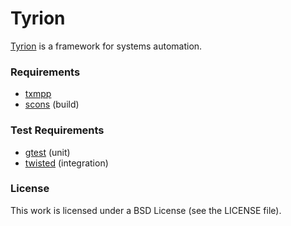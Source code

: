 Tyrion
======

[Tyrion](http://www.tyrion.org) is a framework for systems automation.

### Requirements

* [txmpp](http://github.com/silas/txmpp)
* [scons](http://www.scons.org/) (build)

### Test Requirements

* [gtest](http://code.google.com/p/googletest/) (unit)
* [twisted](http://twistedmatrix.com/) (integration)

### License

This work is licensed under a BSD License (see the LICENSE file).
